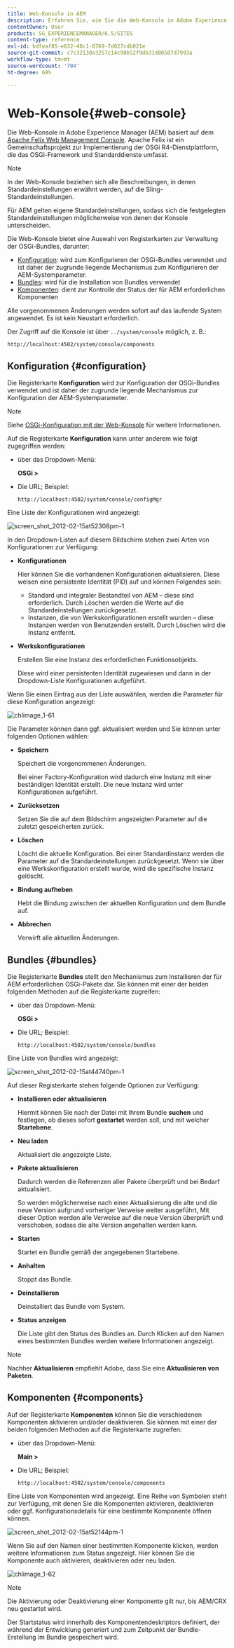 ```yaml
---
title: Web-Konsole in AEM
description: Erfahren Sie, wie Sie die Web-Konsole in Adobe Experience Manager (AEM) verwenden.
contentOwner: User
products: SG_EXPERIENCEMANAGER/6.5/SITES
content-type: reference
exl-id: bdfeaf85-e832-40c1-8769-7d027cdb021e
source-git-commit: c7c32130a3257c14c98b52f9db31d80587d7993a
workflow-type: tm+mt
source-wordcount: '704'
ht-degree: 68%

---
```


# Web-Konsole{#web-console}

Die Web-Konsole in Adobe Experience Manager (AEM) basiert auf dem [Apache Felix Web Management Console](https://felix.apache.org/documentation/subprojects/apache-felix-web-console.html). Apache Felix ist ein Gemeinschaftsprojekt zur Implementierung der OSGi R4-Dienstplattform, die das OSGi-Framework und Standarddienste umfasst.

>[!NOTE]
>
>In der Web-Konsole beziehen sich alle Beschreibungen, in denen Standardeinstellungen erwähnt werden, auf die Sling-Standardeinstellungen.
>
>Für AEM gelten eigene Standardeinstellungen, sodass sich die festgelegten Standardeinstellungen möglicherweise von denen der Konsole unterscheiden.

Die Web-Konsole bietet eine Auswahl von Registerkarten zur Verwaltung der OSGi-Bundles, darunter:

* [Konfiguration](#configuration): wird zum Konfigurieren der OSGi-Bundles verwendet und ist daher der zugrunde liegende Mechanismus zum Konfigurieren der AEM-Systemparameter.
* [Bundles](#bundles): wird für die Installation von Bundles verwendet
* [Komponenten](#components): dient zur Kontrolle der Status der für AEM erforderlichen Komponenten

Alle vorgenommenen Änderungen werden sofort auf das laufende System angewendet. Es ist kein Neustart erforderlich.

Der Zugriff auf die Konsole ist über `../system/console` möglich, z. B.:

`http://localhost:4502/system/console/components`

## Konfiguration {#configuration}

Die Registerkarte **Konfiguration** wird zur Konfiguration der OSGi-Bundles verwendet und ist daher der zugrunde liegende Mechanismus zur Konfiguration der AEM-Systemparameter.

>[!NOTE]
>
>Siehe [OSGi-Konfiguration mit der Web-Konsole](/help/sites-deploying/configuring-osgi.md#osgi-configuration-with-the-web-console) für weitere Informationen.

Auf die Registerkarte **Konfiguration** kann unter anderem wie folgt zugegriffen werden:

* über das Dropdown-Menü:

  **OSGi >**

* Die URL; Beispiel:

  `http://localhost:4502/system/console/configMgr`

Eine Liste der Konfigurationen wird angezeigt:

![screen_shot_2012-02-15at52308pm-1](assets/screen_shot_2012-02-15at52308pm-1.png)

In den Dropdown-Listen auf diesem Bildschirm stehen zwei Arten von Konfigurationen zur Verfügung:

* **Konfigurationen**

  Hier können Sie die vorhandenen Konfigurationen aktualisieren. Diese weisen eine persistente Identität (PID) auf und können Folgendes sein:

   * Standard und integraler Bestandteil von AEM – diese sind erforderlich. Durch Löschen werden die Werte auf die Standardeinstellungen zurückgesetzt.
   * Instanzen, die von Werkskonfigurationen erstellt wurden – diese Instanzen werden von Benutzenden erstellt. Durch Löschen wird die Instanz entfernt.

* **Werkskonfigurationen**

  Erstellen Sie eine Instanz des erforderlichen Funktionsobjekts.

  Diese wird einer persistenten Identität zugewiesen und dann in der Dropdown-Liste Konfigurationen aufgeführt.

Wenn Sie einen Eintrag aus der Liste auswählen, werden die Parameter für diese Konfiguration angezeigt:

![chlimage_1-61](assets/chlimage_1-61.png)

Die Parameter können dann ggf. aktualisiert werden und Sie können unter folgenden Optionen wählen:

* **Speichern**

  Speichert die vorgenommenen Änderungen.

  Bei einer Factory-Konfiguration wird dadurch eine Instanz mit einer beständigen Identität erstellt. Die neue Instanz wird unter Konfigurationen aufgeführt.

* **Zurücksetzen**

  Setzen Sie die auf dem Bildschirm angezeigten Parameter auf die zuletzt gespeicherten zurück.

* **Löschen**

  Löscht die aktuelle Konfiguration. Bei einer Standardinstanz werden die Parameter auf die Standardeinstellungen zurückgesetzt. Wenn sie über eine Werkskonfiguration erstellt wurde, wird die spezifische Instanz gelöscht.

* **Bindung aufheben**

  Hebt die Bindung zwischen der aktuellen Konfiguration und dem Bundle auf.

* **Abbrechen**

  Verwirft alle aktuellen Änderungen.

## Bundles {#bundles}

Die Registerkarte **Bundles** stellt den Mechanismus zum Installieren der für AEM erforderlichen OSGi-Pakete dar. Sie können mit einer der beiden folgenden Methoden auf die Registerkarte zugreifen:

* über das Dropdown-Menü:

  **OSGi >**

* Die URL; Beispiel:

  `http://localhost:4502/system/console/bundles`

Eine Liste von Bundles wird angezeigt:

![screen_shot_2012-02-15at44740pm-1](assets/screen_shot_2012-02-15at44740pm-1.png)

Auf dieser Registerkarte stehen folgende Optionen zur Verfügung:

* **Installieren oder aktualisieren**

  Hiermit können Sie nach der Datei mit Ihrem Bundle **suchen** und festlegen, ob dieses sofort **gestartet** werden soll, und mit welcher **Startebene**.

* **Neu laden**

  Aktualisiert die angezeigte Liste.

* **Pakete aktualisieren**

  Dadurch werden die Referenzen aller Pakete überprüft und bei Bedarf aktualisiert.

   So werden möglicherweise nach einer Aktualisierung die alte und die neue Version aufgrund vorheriger Verweise weiter ausgeführt, Mit dieser Option werden alle Verweise auf die neue Version überprüft und verschoben, sodass die alte Version angehalten werden kann.

* **Starten**

  Startet ein Bundle gemäß der angegebenen Startebene.

* **Anhalten**

  Stoppt das Bundle.

* **Deinstallieren**

  Deinstalliert das Bundle vom System.

* **Status anzeigen**

  Die Liste gibt den Status des Bundles an. Durch Klicken auf den Namen eines bestimmten Bundles werden weitere Informationen angezeigt.

>[!NOTE]
>
>Nachher **Aktualisieren** empfiehlt Adobe, dass Sie eine **Aktualisieren von Paketen**.

## Komponenten {#components}

Auf der Registerkarte **Komponenten** können Sie die verschiedenen Komponenten aktivieren und/oder deaktivieren. Sie können mit einer der beiden folgenden Methoden auf die Registerkarte zugreifen:

* über das Dropdown-Menü:

  **Main >**

* Die URL; Beispiel:

  `http://localhost:4502/system/console/components`

Eine Liste von Komponenten wird angezeigt. Eine Reihe von Symbolen steht zur Verfügung, mit denen Sie die Komponenten aktivieren, deaktivieren oder ggf. Konfigurationsdetails für eine bestimmte Komponente öffnen können.

![screen_shot_2012-02-15at52144pm-1](assets/screen_shot_2012-02-15at52144pm-1.png)

Wenn Sie auf den Namen einer bestimmten Komponente klicken, werden weitere Informationen zum Status angezeigt. Hier können Sie die Komponente auch aktivieren, deaktivieren oder neu laden.

![chlimage_1-62](assets/chlimage_1-62.png)

>[!NOTE]
>
>Die Aktivierung oder Deaktivierung einer Komponente gilt nur, bis AEM/CRX neu gestartet wird.
>
>Der Startstatus wird innerhalb des Komponentendeskriptors definiert, der während der Entwicklung generiert und zum Zeitpunkt der Bundle-Erstellung im Bundle gespeichert wird.
